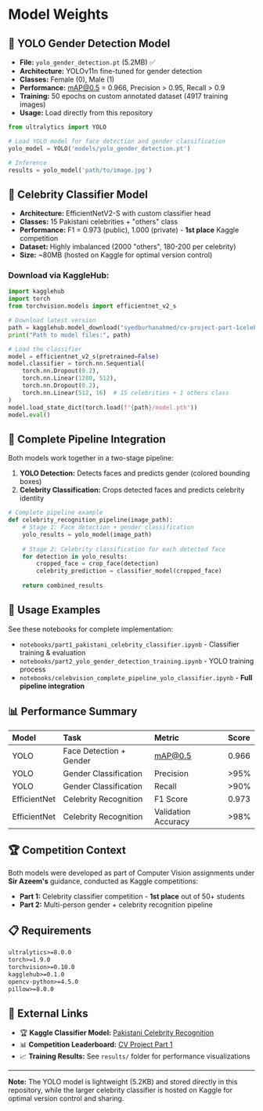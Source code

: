 
# Model Weights

## 🎯 YOLO Gender Detection Model

- **File:** `yolo_gender_detection.pt` (5.2MB) ✅
- **Architecture:** YOLOv11n fine-tuned for gender detection
- **Classes:** Female (0), Male (1)
- **Performance:** mAP@0.5 = 0.966, Precision > 0.95, Recall > 0.9
- **Training:** 50 epochs on custom annotated dataset (4917 training images)
- **Usage:** Load directly from this repository

```python
from ultralytics import YOLO

# Load YOLO model for face detection and gender classification
yolo_model = YOLO('models/yolo_gender_detection.pt')

# Inference
results = yolo_model('path/to/image.jpg')
```


## 🌟 Celebrity Classifier Model

- **Architecture:** EfficientNetV2-S with custom classifier head
- **Classes:** 15 Pakistani celebrities + "others" class
- **Performance:** F1 = 0.973 (public), 1.000 (private) - **1st place** Kaggle competition
- **Dataset:** Highly imbalanced (2000 "others", 180-200 per celebrity)
- **Size:** ~80MB (hosted on Kaggle for optimal version control)


### Download via KaggleHub:

```python
import kagglehub
import torch
from torchvision.models import efficientnet_v2_s

# Download latest version
path = kagglehub.model_download("syedburhanahmed/cv-project-part-1celebrity-detection/pyTorch/default")
print("Path to model files:", path)

# Load the classifier
model = efficientnet_v2_s(pretrained=False)
model.classifier = torch.nn.Sequential(
    torch.nn.Dropout(0.2),
    torch.nn.Linear(1280, 512),
    torch.nn.Dropout(0.2),
    torch.nn.Linear(512, 16)  # 15 celebrities + 1 others class
)
model.load_state_dict(torch.load(f"{path}/model.pth"))
model.eval()
```


## 🔄 Complete Pipeline Integration

Both models work together in a two-stage pipeline:

1. **YOLO Detection:** Detects faces and predicts gender (colored bounding boxes)
2. **Celebrity Classification:** Crops detected faces and predicts celebrity identity
```python
# Complete pipeline example
def celebrity_recognition_pipeline(image_path):
    # Stage 1: Face detection + gender classification
    yolo_results = yolo_model(image_path)
    
    # Stage 2: Celebrity classification for each detected face
    for detection in yolo_results:
        cropped_face = crop_face(detection)
        celebrity_prediction = classifier_model(cropped_face)
    
    return combined_results
```


## 🚀 Usage Examples

See these notebooks for complete implementation:

- `notebooks/part1_pakistani_celebrity_classifier.ipynb` - Classifier training \& evaluation
- `notebooks/part2_yolo_gender_detection_training.ipynb` - YOLO training process
- `notebooks/celebvision_complete_pipeline_yolo_classifier.ipynb` - **Full pipeline integration**


## 📊 Performance Summary

| Model | Task | Metric | Score |
| :-- | :-- | :-- | :-- |
| YOLO | Face Detection + Gender | mAP@0.5 | 0.966 |
| YOLO | Gender Classification | Precision | >95% |
| YOLO | Gender Classification | Recall | >90% |
| EfficientNet | Celebrity Recognition | F1 Score | 0.973 |
| EfficientNet | Celebrity Recognition | Validation Accuracy | >98% |

## 🏆 Competition Context

Both models were developed as part of Computer Vision assignments under **Sir Azeem's** guidance, conducted as Kaggle competitions:

- **Part 1:** Celebrity classifier competition - **1st place** out of 50+ students
- **Part 2:** Multi-person gender + celebrity recognition pipeline


## 📋 Requirements

```txt
ultralytics>=8.0.0
torch>=1.9.0
torchvision>=0.10.0
kagglehub>=0.1.0
opencv-python>=4.5.0
pillow>=8.0.0
```


## 🔗 External Links

- 🏆 **Kaggle Classifier Model:** [Pakistani Celebrity Recognition](https://kaggle.com/models/syedburhanahmed/cv-project-part-1celebrity-detection)
- 📊 **Competition Leaderboard:** [CV Project Part 1](https://www.kaggle.com/competitions/s-2025-multi-class-pretraied-network-project)
- 📈 **Training Results:** See `results/` folder for performance visualizations

***

**Note:** The YOLO model is lightweight (5.2KB) and stored directly in this repository, while the larger celebrity classifier is hosted on Kaggle for optimal version control and sharing.

